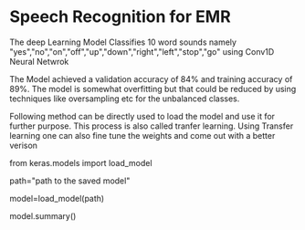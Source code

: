 # Speech Recognition for EMR

The deep Learning Model Classifies 10 word sounds namely "yes","no","on","off","up","down","right","left","stop","go" using Conv1D Neural Netwrok 

The Model achieved a validation accuracy of 84% and training accuracy of 89%. The model is somewhat overfitting but that could be reduced by using techniques like oversampling etc for the unbalanced classes.

Following method can be directly used to load the model and use it for further purpose. This process is also called tranfer learning. Using Transfer learning one can also fine tune the weights and come out with a better verison 

from keras.models import load_model

path="path to the saved model"

model=load_model(path)

model.summary()
